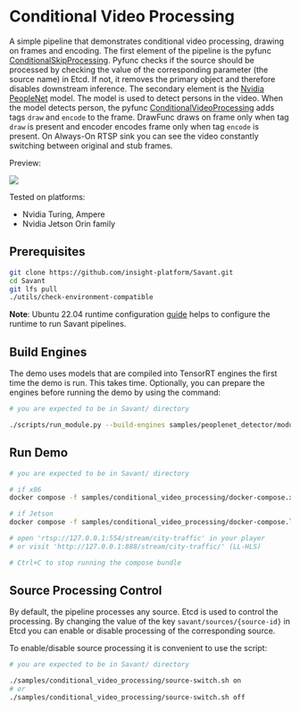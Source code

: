 # Conditional Video Processing

A simple pipeline that demonstrates conditional video processing, drawing on frames and encoding. The first element of the pipeline is the pyfunc [ConditionalSkipProcessing](conditional_video_processing.py). Pyfunc checks if the source should be processed by checking the value of the corresponding parameter (the source name) in Etcd. If not, it removes the primary object and therefore disables downstream inference. The secondary element is the [Nvidia PeopleNet](https://catalog.ngc.nvidia.com/orgs/nvidia/teams/tao/models/peoplenet) model. The model is used to detect persons in the video. When the model detects person, the pyfunc [ConditionalVideoProcessing](conditional_video_processing.py) adds tags `draw` and `encode` to the frame. DrawFunc draws on frame only when tag `draw` is present and encoder encodes frame only when tag `encode` is present. On Always-On RTSP sink you can see the video constantly switching between original and stub frames.

Preview:

![](assets/conditional-video-processing.webp)

Tested on platforms:

- Nvidia Turing, Ampere
- Nvidia Jetson Orin family

## Prerequisites

```bash
git clone https://github.com/insight-platform/Savant.git
cd Savant
git lfs pull
./utils/check-environment-compatible
```

**Note**: Ubuntu 22.04 runtime configuration [guide](https://insight-platform.github.io/Savant/develop/getting_started/0_configure_prod_env.html) helps to configure the runtime to run Savant pipelines.

## Build Engines

The demo uses models that are compiled into TensorRT engines the first time the demo is run. This takes time. Optionally, you can prepare the engines before running the demo by using the command:

```bash
# you are expected to be in Savant/ directory

./scripts/run_module.py --build-engines samples/peoplenet_detector/module.yml
```

## Run Demo

```bash
# you are expected to be in Savant/ directory

# if x86
docker compose -f samples/conditional_video_processing/docker-compose.x86.yml up

# if Jetson
docker compose -f samples/conditional_video_processing/docker-compose.l4t.yml up

# open 'rtsp://127.0.0.1:554/stream/city-traffic' in your player
# or visit 'http://127.0.0.1:888/stream/city-traffic/' (LL-HLS)

# Ctrl+C to stop running the compose bundle
```

## Source Processing Control

By default, the pipeline processes any source. Etcd is used to control the processing. By changing the value of the key `savant/sources/{source-id}` in Etcd you can enable or disable processing of the corresponding source.

To enable/disable source processing it is convenient to use the script:

```bash
# you are expected to be in Savant/ directory

./samples/conditional_video_processing/source-switch.sh on
# or
./samples/conditional_video_processing/source-switch.sh off
```
